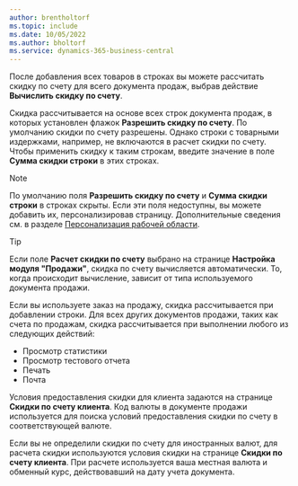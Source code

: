 ```yaml
---
author: brentholtorf
ms.topic: include
ms.date: 10/05/2022
ms.author: bholtorf
ms.service: dynamics-365-business-central
---
```

После добавления всех товаров в строках вы можете рассчитать скидку по счету для всего документа продаж, выбрав действие **Вычислить скидку по счету**.

Скидка рассчитывается на основе всех строк документа продаж, в которых установлен флажок **Разрешить скидку по счету**. По умолчанию скидки по счету разрешены. Однако строки с товарными издержками, например, не включаются в расчет скидки по счету. Чтобы применить скидку к таким строкам, введите значение в поле **Сумма скидки строки** в этих строках.  

> [!NOTE]
> По умолчанию поля **Разрешить скидку по счету** и **Сумма скидки строки** в строках скрыты. Если эти поля недоступны, вы можете добавить их, персонализировав страницу. Дополнительные сведения см. в разделе [Персонализация рабочей области](../ui-personalization-user.md#start-personalizing-by-using-the-personalization-mode).

> [!TIP]
> Если поле **Расчет скидки по счету** выбрано на странице **Настройка модуля "Продажи"**, скидка по счету вычисляется автоматически. То, когда происходит вычисление, зависит от типа используемого документа продажи.
>
> Если вы используете заказ на продажу, скидка рассчитывается при добавлении строки. Для всех других документов продажи, таких как счета по продажам, скидка рассчитывается при выполнении любого из следующих действий:
>
> * Просмотр статистики
> * Просмотр тестового отчета
> * Печать
> * Почта

Условия предоставления скидки для клиента задаются на странице **Скидки по счету клиента**. Код валюты в документе продажи используется для поиска условий предоставления скидки по счету в соответствующей валюте.

Если вы не определили скидки по счету для иностранных валют, для расчета скидки используются условия скидки на странице **Скидки по счету клиента**. При расчете используется ваша местная валюта и обменный курс, действовавший на дату учета документа.
